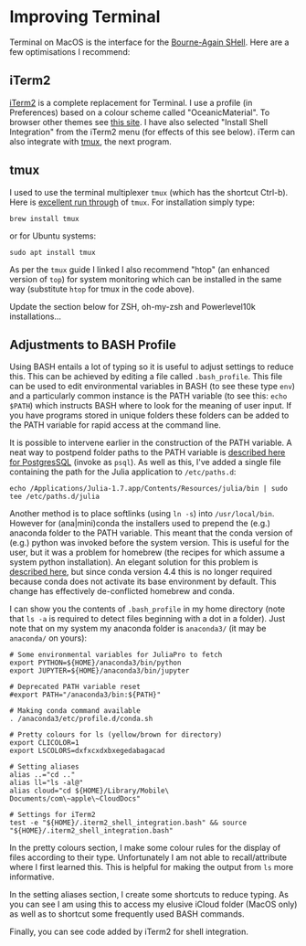 # Improving Terminal
Terminal on MacOS is the interface for the [Bourne-Again SHell](https://en.wikipedia.org/wiki/Bash_(Unix_shell)). Here are a few optimisations I recommend:

## iTerm2
[iTerm2](https://iterm2.com) is a complete replacement for Terminal. I use a profile (in Preferences) based on a colour scheme called "OceanicMaterial". To browser other themes see [this site](http://iterm2colorschemes.com). I have also selected "Install Shell Integration" from the iTerm2 menu (for effects of this see below). iTerm can also integrate with [tmux](https://github.com/tmux/tmux/wiki), the next program.

## tmux
I used to use the terminal multiplexer `tmux` (which has the shortcut Ctrl-b). Here is [excellent run through](http://www.hamvocke.com/blog/a-quick-and-easy-guide-to-tmux/) of `tmux`. For installation simply type:
```
brew install tmux
```
or for Ubuntu systems:
```
sudo apt install tmux
```
As per the `tmux` guide I linked I also recommend "htop" (an enhanced version of `top`) for system monitoring which can be installed in the same way (substitute `htop` for tmux in the code above).

Update the section below for ZSH, oh-my-zsh and Powerlevel10k installations...

## Adjustments to BASH Profile
Using BASH entails a lot of typing so it is useful to adjust settings to reduce this. This can be achieved by editing a file called ```.bash_profile```. This file can be used to edit environmental variables in BASH (to see these type ```env```) and a particularly common instance is the PATH variable (to see this: ```echo $PATH```) which instructs BASH where to look for the meaning of user input. If you have programs stored in unique folders these folders can be added to the PATH variable for rapid access at the command line.

It is possible to intervene earlier in the construction of the PATH variable. A neat way to postpend folder paths to the PATH variable is [described here for PostgresSQL](http://postgresapp.com/documentation/cli-tools.html) (invoke as ```psql```). As well as this, I've added a single file containing the path for the Julia application to ```/etc/paths.d```:
```
echo /Applications/Julia-1.7.app/Contents/Resources/julia/bin | sudo tee /etc/paths.d/julia
```
Another method is to place softlinks (using ```ln -s```) into ```/usr/local/bin```. However for (ana|mini)conda the installers used to prepend the (e.g.) anaconda folder to the PATH variable. This meant that the conda version of (e.g.) python was invoked before the system version. This is useful for the user, but it was a problem for homebrew (the recipes for which assume a system python installation). An elegant solution for this problem is [described here](https://hashrocket.com/blog/posts/keep-anaconda-from-constricting-your-homebrew-installs), but since conda version 4.4 this is no longer required because conda does not activate its base environment by default. This change has effectively de-conflicted homebrew and conda.

I can show you the contents of ```.bash_profile``` in my home directory (note that ```ls -a``` is required to detect files beginning with a dot in a folder). Just note that on my system my anaconda folder is ```anaconda3/``` (it may be ```anaconda/``` on yours):

```
# Some environmental variables for JuliaPro to fetch
export PYTHON=${HOME}/anaconda3/bin/python
export JUPYTER=${HOME}/anaconda3/bin/jupyter

# Deprecated PATH variable reset
#export PATH="/anaconda3/bin:${PATH}"

# Making conda command available
. /anaconda3/etc/profile.d/conda.sh

# Pretty colours for ls (yellow/brown for directory)
export CLICOLOR=1
export LSCOLORS=dxfxcxdxbxegedabagacad

# Setting aliases
alias ..="cd .."
alias ll="ls -al@"
alias cloud="cd ${HOME}/Library/Mobile\ Documents/com\~apple\~CloudDocs"

# Settings for iTerm2
test -e "${HOME}/.iterm2_shell_integration.bash" && source "${HOME}/.iterm2_shell_integration.bash"
```

In the pretty colours section, I make some colour rules for the display of files according to their type. Unfortunately I am not able to recall/attribute where I first learned this. This is helpful for making the output from ```ls``` more informative.

In the setting aliases section, I create some shortcuts to reduce typing. As you can see I am using this to access my elusive iCloud folder (MacOS only) as well as to shortcut some frequently used BASH commands.

Finally, you can see code added by iTerm2 for shell integration.
